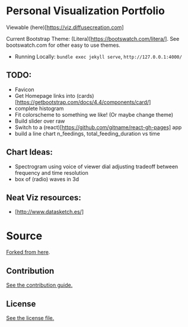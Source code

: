 
# Personal Visualization Portfolio

Viewable (here)[https://viz.diffusecreation.com]

Current Bootstrap Theme: (Litera)[https://bootswatch.com/litera/].  See bootswatch.com for other easy to use themes.

* Running Locally: `bundle exec jekyll serve`, `http://127.0.0.1:4000/`

## TODO:
* Favicon
* Get Homepage links into (cards)[https://getbootstrap.com/docs/4.4/components/card/]
* complete histogram
* Fit colorscheme to something we like! (Or maybe change theme)
* Build slider over raw
* Switch to a (react)[https://github.com/gitname/react-gh-pages] app
* build a line chart n_feedings, total_feeding_duration vs time

## Chart Ideas:
* Spectrogram using voice of viewer
  dial adjusting tradeoff between frequency and time resolution
* box of (radio) waves in 3d

## Neat Viz resources:
* [http://www.datasketch.es/]

# Source

[Forked from here](https://nicolas-van.github.io/bootstrap-4-github-pages/).

## Contribution

[See the contribution guide.](./CONTRIBUTING.md)

## License

[See the license file.](./LICENSE.md)
